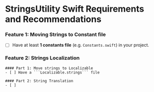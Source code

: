 # StringsUtility Swift Requirements and Recommendations
### Feature 1: Moving Strings to Constant file
- [ ] Have at least __1 constants file__ (e.g. ```Constants.swift```) in your project.

### Feature 2: Strings Localization
    #### Part 1: Move strings to Localizable
    - [ ] Have a ```Localizable.strings``` file

    #### Part 2: String Translation
    - [ ] 